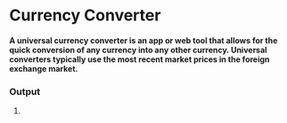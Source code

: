 # Currency Converter
#### A universal currency converter is an app or web tool that allows for the quick conversion of any currency into any other currency. Universal converters typically use the most recent market prices in the foreign exchange market.
### Output
1. 
